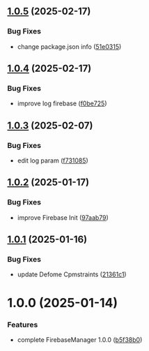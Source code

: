 ## [1.0.5](https://github.com/Unity-UPM-Packages/Firebase-Manager/compare/v1.0.4...v1.0.5) (2025-02-17)


### Bug Fixes

* change package.json info ([51e0315](https://github.com/Unity-UPM-Packages/Firebase-Manager/commit/51e03150c1c7a9d00dd97c6d471970774f9a7085))

## [1.0.4](https://github.com/Unity-UPM-Packages/Firebase-Manager/compare/v1.0.3...v1.0.4) (2025-02-17)


### Bug Fixes

* improve log firebase ([f0be725](https://github.com/Unity-UPM-Packages/Firebase-Manager/commit/f0be7254c599e5acf4854aacf3eaa1a88ff31f6c))

## [1.0.3](https://github.com/Unity-UPM-Packages/Firebase-Manager/compare/v1.0.2...v1.0.3) (2025-02-07)


### Bug Fixes

* edit log param ([f731085](https://github.com/Unity-UPM-Packages/Firebase-Manager/commit/f731085a05cf9c3d2c95d905a370cbb131c43574))

## [1.0.2](https://github.com/Unity-UPM-Packages/Firebase-Manager/compare/v1.0.1...v1.0.2) (2025-01-17)


### Bug Fixes

* improve Firebase Init ([97aab79](https://github.com/Unity-UPM-Packages/Firebase-Manager/commit/97aab79e4f034129e40b96725ceaf01d99c58e0e))

## [1.0.1](https://github.com/Unity-UPM-Packages/Firebase-Manager/compare/v1.0.0...v1.0.1) (2025-01-16)


### Bug Fixes

* update Defome Cpmstraints ([21361c1](https://github.com/Unity-UPM-Packages/Firebase-Manager/commit/21361c1ee183c1cb4d9407eee866df9bfe377e57))

# 1.0.0 (2025-01-14)


### Features

* complete FirebaseManager 1.0.0 ([b5f38b0](https://github.com/Unity-UPM-Packages/Firebase-Manager/commit/b5f38b0944f427d645e019c8e3e3979ae57ab0d6))
